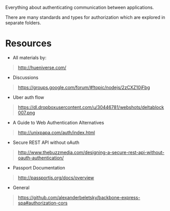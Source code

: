 Everything about authenticating communication between applications.

There are many standards and types for authorization which are explored in separate folders.


# Resources

* All materials by:

> http://hueniverse.com/

* Discussions

> https://groups.google.com/forum/#!topic/nodejs/2zCXZ10jFbg

* Uber auth flow

> https://dl.dropboxusercontent.com/u/30446781/webshots/deltablock007.png

* A Guide to Web Authentication Alternatives

> http://unixpapa.com/auth/index.html

* Secure REST API without oAuth

> http://www.thebuzzmedia.com/designing-a-secure-rest-api-without-oauth-authentication/

* Passport Documentation

> http://passportjs.org/docs/overview

* General

> https://github.com/alexanderbeletsky/backbone-express-spa#authorization-cors